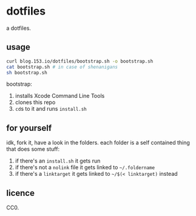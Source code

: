 # dotfiles

a dotfiles.

## usage

```sh
curl blog.153.io/dotfiles/bootstrap.sh -o bootstrap.sh
cat bootstrap.sh # in case of shenanigans
sh bootstrap.sh
```

bootstrap:

  1. installs Xcode Command Line Tools
  2. clones this repo
  3. `cd`s to it and runs `install.sh`

## for yourself

idk, fork it, have a look in the folders. each folder is a self contained thing that does some stuff:

  1. if there's an `install.sh` it gets run
  2. if there's not a `nolink` file it gets linked to `~/.foldername`
  3. if there's a `linktarget` it gets linked to `~/$(< linktarget)` instead
  
## licence

CC0.
